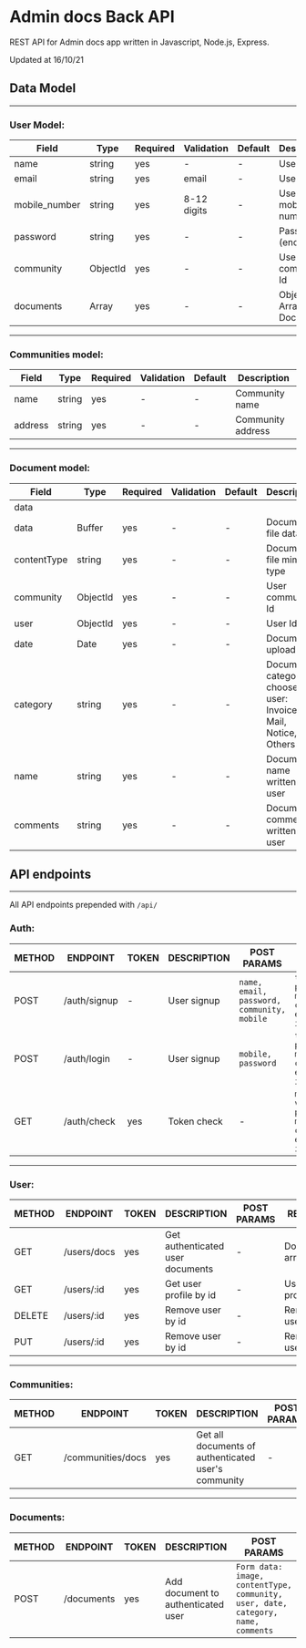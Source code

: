 # Admin docs Back API

REST API for Admin docs app written in Javascript, Node.js, Express.

Updated at 16/10/21

## Data Model

---

### **User Model:**

| Field         | Type     | Required | Validation  | Default | Description                      |
| ------------- | -------- | -------- | ----------- | ------- | -------------------------------- |
| name          | string   | yes      | -           | -       | User name                        |
| email         | string   | yes      | email       | -       | User email                       |
| mobile_number | string   | yes      | 8-12 digits | -       | User mobile number               |
| password      | string   | yes      | -           | -       | Password (encrypted)             |
| community     | ObjectId | yes      | -           | -       | User community Id                |
| documents     | Array    | yes      | -           | -       | ObjectId: Array - ref: Documents |

---

### **Communities model:**

| Field   | Type   | Required | Validation | Default | Description       |
| ------- | ------ | -------- | ---------- | ------- | ----------------- |
| name    | string | yes      | -          | -       | Community name    |
| address | string | yes      | -          | -       | Community address |

---

### **Document model:**

| Field       | Type     | Required | Validation | Default | Description                                                     |
| ----------- | -------- | -------- | ---------- | ------- | --------------------------------------------------------------- |
| data        |
| data        | Buffer   | yes      | -          | -       | Document file data                                              |
| contentType | string   | yes      | -          | -       | Document file mime type                                         |
| community   | ObjectId | yes      | -          | -       | User community Id                                               |
| user        | ObjectId | yes      | -          | -       | User Id                                                         |
| date        | Date     | yes      | -          | -       | Document upload date                                            |
| category    | string   | yes      | -          | -       | Document category choose by user: Invoice, Mail, Notice, Others |
| name        | string   | yes      | -          | -       | Document name written by user                                   |
| comments    | string   | yes      | -          | -       | Document comments written by user                               |

## API endpoints

---

All API endpoints prepended with `/api/`

### **Auth:**

| METHOD | ENDPOINT     | TOKEN | DESCRIPTION | POST PARAMS                                | RETURNS                                                                          |
| ------ | ------------ | ----- | ----------- | ------------------------------------------ | -------------------------------------------------------------------------------- |
| POST   | /auth/signup | -     | User signup | `name, email, password, community, mobile` | `token; user profile: mobile_number, community, email, name, id`                 |
| POST   | /auth/login  | -     | User signup | `mobile, password`                         | `token; user profile: mobile_number, community, email, name, id`                 |
| GET    | /auth/check  | yes   | Token check | -                                          | `msg: 'Token is valid'; user profile: mobile_number, community, email, name, id` |

---

### **User:**

| METHOD | ENDPOINT    | TOKEN | DESCRIPTION                      | POST PARAMS | RETURNS              |
| ------ | ----------- | ----- | -------------------------------- | ----------- | -------------------- |
| GET    | /users/docs | yes   | Get authenticated user documents | -           | Documents array      |
| GET    | /users/:id  | yes   | Get user profile by id           | -           | User profile         |
| DELETE | /users/:id  | yes   | Remove user by id                | -           | Removed user profile |
| PUT    | /users/:id  | yes   | Remove user by id                | -           | Removed user profile |

---

### **Communities:**

| METHOD | ENDPOINT          | TOKEN | DESCRIPTION                                         | POST PARAMS | RETURNS            |
| ------ | ----------------- | ----- | --------------------------------------------------- | ----------- | ------------------ |
| GET    | /communities/docs | yes   | Get all documents of authenticated user's community | -           | Array of documents |

---

### **Documents:**

| METHOD | ENDPOINT   | TOKEN | DESCRIPTION                        | POST PARAMS                                                                      | RETURNS                 |
| ------ | ---------- | ----- | ---------------------------------- | -------------------------------------------------------------------------------- | ----------------------- |
| POST   | /documents | yes   | Add document to authenticated user | `Form data: image, contentType, community, user, date, category, name, comments` | `msg: 'Document added'` |
